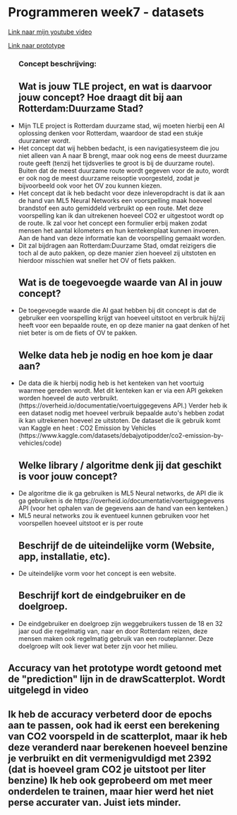 <h1> Programmeren week7 - datasets </h2>
<p> <a href = "https://youtu.be/5SDlIoI5_dY"> Link naar mijn youtube video </a>
<p> <a href = "https://timowieme.github.io/PRG08-eindopdracht-deel1/"> Link naar prototype </a>
<ul>
 <h3> <b> Concept beschrijving: </b> </li>

## Wat is jouw TLE project, en wat is daarvoor jouw concept? Hoe draagt dit bij aan Rotterdam:Duurzame Stad?
<li> Mijn TLE project is Rotterdam duurzame stad, wij moeten hierbij een AI oplossing denken voor Rotterdam, waardoor de stad een stukje duurzamer wordt. </li>
<li> Het concept dat wij hebben bedacht, is een navigatiesysteem die jou niet alleen van A naar B brengt, maar ook nog eens de meest duurzame route geeft (tenzij het tijdsverlies te groot is bij de duurzame route). Buiten dat de meest duurzame route wordt gegeven voor de auto, wordt er ook nog de meest duurzame reisoptie voorgesteld, zodat je bijvoorbeeld ook voor het OV zou kunnen kiezen. </li>
<li> Het concept dat ik heb bedacht voor deze inleveropdracht is dat ik aan de hand van ML5 Neural Networks een voorspelling maak hoeveel brandstof een auto gemiddeld verbruikt op een route. Met deze voorspelling kan ik dan uitrekenen hoeveel CO2 er uitgestoot wordt op de route. Ik zal voor het concept een formulier erbij maken zodat mensen het aantal kilometers en hun kentekenplaat kunnen invoeren. Aan de hand van deze informatie kan de voorspelling gemaakt worden. </li>
<li> Dit zal bijdragen aan Rotterdam:Duurzame Stad, omdat reizigers die toch al de auto pakken, op deze manier zien hoeveel zij uitstoten en hierdoor misschien wat sneller het OV of fiets pakken. </li>

## Wat is de toegevoegde waarde van AI in jouw concept?
<li> De toegevoegde waarde die AI gaat hebben bij dit concept is dat de gebruiker een voorspelling krijgt van hoeveel uitstoot en verbruik hij/zij heeft voor een bepaalde route, en op deze manier na gaat denken of het niet beter is om de fiets of OV te pakken. </li>

## Welke data heb je nodig en hoe kom je daar aan?
<li> De data die ik hierbij nodig heb is het kenteken van het voortuig waarmee gereden wordt. Met dit kenteken kan er via een API gekeken worden hoeveel de auto verbruikt. (https://overheid.io/documentatie/voertuiggegevens API.) Verder heb ik een dataset nodig met hoeveel verbruik bepaalde auto's hebben zodat ik kan uitrekenen hoeveel ze uitstoten. De dataset die ik gebruik komt van Kaggle en heet : CO2 Emission by Vehicles (https://www.kaggle.com/datasets/debajyotipodder/co2-emission-by-vehicles/code) </li>

## Welke library / algoritme denk jij dat geschikt is voor jouw concept?
<li> De algoritme die ik ga gebruiken is ML5 Neural networks, de API die ik ga gebruiken is de https://overheid.io/documentatie/voertuiggegevens API (voor het ophalen van de gegevens aan de hand van een kenteken.) </li>
<li> ML5 neural networks zou ik eventueel kunnen gebruiken voor het voorspellen hoeveel uitstoot er is per route </li>

## Beschrijf de de uiteindelijke vorm (Website, app, installatie, etc).  </h3> </li>
<li> De uiteindelijke vorm voor het concept is een website. </li>

## Beschrijf kort de eindgebruiker en de doelgroep.
<li> De eindgebruiker en doelgroep zijn weggebruikers tussen de 18 en 32 jaar oud die regelmatig van, naar en door Rotterdam reizen, deze mensen maken ook regelmatig gebruik van een routeplanner. Deze doelgroep wilt ook liever wat beter zijn voor het milieu. </li>
</ul>


## Accuracy van het prototype wordt getoond met de "prediction" lijn in de drawScatterplot. Wordt uitgelegd in video
## Ik heb de accuracy verbeterd door de epochs aan te passen, ook had ik eerst een berekening van CO2 voorspeld in de scatterplot, maar ik heb deze veranderd naar berekenen hoeveel benzine je verbruikt en dit vermenigvuldigd met 2392 (dat is hoeveel gram CO2 je uitstoot per liter benzine) Ik heb ook geprobeerd om met meer onderdelen te trainen, maar hier werd het niet perse accurater van. Juist iets minder.
